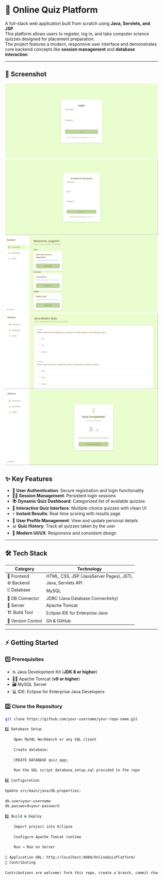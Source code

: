 # 📝 Online Quiz Platform  

A full-stack web application built from scratch using **Java, Servlets, and JSP**.  
This platform allows users to register, log in, and take computer science quizzes designed for placement preparation.  
The project features a modern, responsive user interface and demonstrates core backend concepts like **session management** and **database interaction**.  

---

## 📸 Screenshot  
![img alt](https://github.com/yogeshwtp/online-quiz-platform/blob/main/img/FireShot%20Capture%20012%20-%20Login%20-%20Quizzer%20-%20localhost.png)
![img alt](https://github.com/yogeshwtp/online-quiz-platform/blob/main/img/FireShot%20Capture%20016%20-%20Register%20-%20Quizzer%20-%20localhost.png)
![img alt](https://github.com/yogeshwtp/online-quiz-platform/blob/main/img/FireShot%20Capture%20013%20-%20Dashboard%20-%20localhost.png)
![img alt](https://github.com/yogeshwtp/online-quiz-platform/blob/main/img/FireShot%20Capture%20014%20-%20Quiz%20in%20Progress%20-%20localhost.png)
![img alt](https://github.com/yogeshwtp/online-quiz-platform/blob/main/img/FireShot%20Capture%20015%20-%20Quiz%20Results%20-%20localhost.png)

## ✨ Key Features  
- 🔐 **User Authentication**: Secure registration and login functionality  
- 🧑‍💻 **Session Management**: Persistent login sessions  
- 📚 **Dynamic Quiz Dashboard**: Categorized list of available quizzes  
- 📝 **Interactive Quiz Interface**: Multiple-choice quizzes with clean UI  
- ⚡ **Instant Results**: Real-time scoring with results page  
- 👤 **User Profile Management**: View and update personal details  
- 📊 **Quiz History**: Track all quizzes taken by the user  
- 🎨 **Modern UI/UX**: Responsive and consistent design  

---

## 🛠️ Tech Stack  

| Category         | Technology |
|------------------|---------------------------------------------|
| 🎨 Frontend      | HTML, CSS, JSP (JavaServer Pages), JSTL     |
| ⚙️ Backend       | Java, Servlets API                          |
| 🗄️ Database      | MySQL                                       |
| 🔌 DB Connector  | JDBC (Java Database Connectivity)           |
| 🚀 Server        | Apache Tomcat                              |
| 🏗️ Build Tool    | Eclipse IDE for Enterprise Java             |
| 🔄 Version Control | Git & GitHub                              |

---

## ⚡ Getting Started  

### 1️⃣ Prerequisites  
- ☕ Java Development Kit (**JDK 8 or higher**)  
- 🐱‍👤 Apache Tomcat (**v9 or higher**)  
- 🗃️ MySQL Server  
- 💻 IDE: Eclipse for Enterprise Java Developers  

### 2️⃣ Clone the Repository  
```bash
git clone https://github.com/your-username/your-repo-name.git

3️⃣ Database Setup

    Open MySQL Workbench or any SQL client

    Create database:

    CREATE DATABASE quiz_app;

    Run the SQL script database_setup.sql provided in the repo

4️⃣ Configuration

Update src/main/java/db.properties:

db.user=your-username
db.password=your-password

5️⃣ Build & Deploy

    Import project into Eclipse

    Configure Apache Tomcat runtime

    Run → Run on Server

📍 Application URL: http://localhost:8080/OnlineQuizPlatform/
🤝 Contributing

Contributions are welcome! Fork this repo, create a branch, commit changes, and open a PR.
